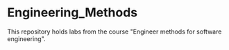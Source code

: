 # Engineering_Methods
This repository holds labs from the course "Engineer methods for software engineering".

